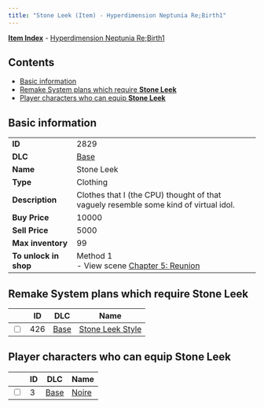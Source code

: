 ```yaml
---
title: "Stone Leek (Item) - Hyperdimension Neptunia Re;Birth1"
---
```


[**Item Index**](/neptunia/rb1/item/index.html) - [Hyperdimension Neptunia Re;Birth1](/neptunia/rb1)

## Contents

- [Basic information](#basic-information)
- [Remake System plans which require **Stone Leek**](#remake-system-plans-which-require-stone-leek)
- [Player characters who can equip **Stone Leek**](#player-characters-who-can-equip-stone-leek)

## Basic information

|   |   |
| -- | -- |
| **ID** | 2829 |
| **DLC** | [Base](/neptunia/rb1/dlc/1-base.html) |
| **Name** | Stone Leek |
| **Type** | Clothing |
| **Description** | Clothes that I (the CPU) thought of that vaguely resemble some kind of virtual idol. |
| **Buy Price** | 10000 |
| **Sell Price** | 5000 |
| **Max inventory** | 99 |
| **To unlock in shop** | Method 1<br />- View scene [Chapter 5: Reunion](/neptunia/rb1/scene/1-503-chapter-5-reunion.html) |


## Remake System plans which require **Stone Leek**

|    | ID | DLC | Name |
| -- | -- | --- | ---- |
| <input type="checkbox" id="rb1-quest-1-426" class="trackbox" /> | 426 | [Base](/neptunia/rb1/dlc/1-base.html) | [Stone Leek Style](/neptunia/rb1/quest/1-426-stone-leek-style.html) |


## Player characters who can equip **Stone Leek**

|    | ID | DLC | Name |
| -- | -- | --- | ---- |
| <input type="checkbox" id="rb1-player-1-3" class="trackbox" /> | 3 | [Base](/neptunia/rb1/dlc/1-base.html) | [Noire](/neptunia/rb1/player/1-3-noire.html) |
